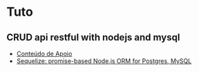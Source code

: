 # Tuto

## CRUD api restful with nodejs and mysql

- [Conteúdo de Apoio](https://www.luiztools.com.br/post/como-usar-nodejs-mysql/)
- [Sequelize: promise-based Node.js ORM for Postgres, MySQL](http://docs.sequelizejs.com/)

